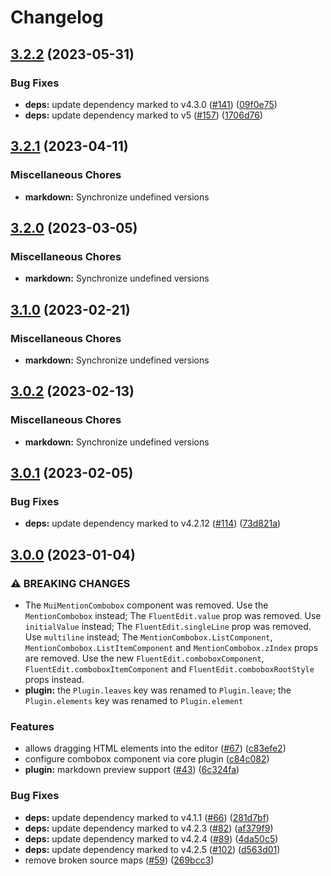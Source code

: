 # Changelog

## [3.2.2](https://github.com/sodenn/react-fluent-edit/compare/markdown-v3.2.1...markdown-v3.2.2) (2023-05-31)


### Bug Fixes

* **deps:** update dependency marked to v4.3.0 ([#141](https://github.com/sodenn/react-fluent-edit/issues/141)) ([09f0e75](https://github.com/sodenn/react-fluent-edit/commit/09f0e758dd4caeceed1240433ae811753966e565))
* **deps:** update dependency marked to v5 ([#157](https://github.com/sodenn/react-fluent-edit/issues/157)) ([1706d76](https://github.com/sodenn/react-fluent-edit/commit/1706d7634ff78de13c0abe1b9521057c5358c94c))

## [3.2.1](https://github.com/sodenn/react-fluent-edit/compare/markdown-v3.2.0...markdown-v3.2.1) (2023-04-11)


### Miscellaneous Chores

* **markdown:** Synchronize undefined versions

## [3.2.0](https://github.com/sodenn/react-fluent-edit/compare/markdown-v3.1.0...markdown-v3.2.0) (2023-03-05)


### Miscellaneous Chores

* **markdown:** Synchronize undefined versions

## [3.1.0](https://github.com/sodenn/react-fluent-edit/compare/markdown-v3.0.2...markdown-v3.1.0) (2023-02-21)


### Miscellaneous Chores

* **markdown:** Synchronize undefined versions

## [3.0.2](https://github.com/sodenn/react-fluent-edit/compare/markdown-v3.0.1...markdown-v3.0.2) (2023-02-13)


### Miscellaneous Chores

* **markdown:** Synchronize undefined versions

## [3.0.1](https://github.com/sodenn/react-fluent-edit/compare/markdown-v3.0.0...markdown-v3.0.1) (2023-02-05)


### Bug Fixes

* **deps:** update dependency marked to v4.2.12 ([#114](https://github.com/sodenn/react-fluent-edit/issues/114)) ([73d821a](https://github.com/sodenn/react-fluent-edit/commit/73d821afb0980e610497ea56be5dbfca19680f86))

## [3.0.0](https://github.com/sodenn/react-fluent-edit/compare/markdown-v2.2.1...markdown-v3.0.0) (2023-01-04)


### ⚠ BREAKING CHANGES

* The `MuiMentionCombobox` component was removed. Use the `MentionCombobox` instead; The `FluentEdit.value` prop was removed. Use `initialValue` instead; The `FluentEdit.singleLine` prop was removed. Use `multiline` instead; The `MentionCombobox.ListComponent`, `MentionCombobox.ListItemComponent` and `MentionCombobox.zIndex` props are removed. Use the new `FluentEdit.comboboxComponent`, `FluentEdit.comboboxItemComponent` and `FluentEdit.comboboxRootStyle` props instead.
* **plugin:** the `Plugin.leaves` key was renamed to `Plugin.leave`; the `Plugin.elements` key was renamed to `Plugin.element`

### Features

* allows dragging HTML elements into the editor ([#67](https://github.com/sodenn/react-fluent-edit/issues/67)) ([c83efe2](https://github.com/sodenn/react-fluent-edit/commit/c83efe290399f85d7dea658ff66ebfb330e74a12))
* configure combobox component via core plugin ([c84c082](https://github.com/sodenn/react-fluent-edit/commit/c84c082ed7569edc7f2ac5456fc277a958cfe3f6))
* **plugin:** markdown preview support ([#43](https://github.com/sodenn/react-fluent-edit/issues/43)) ([6c324fa](https://github.com/sodenn/react-fluent-edit/commit/6c324fabb43f14954f6fe83756fc411215e94a38))


### Bug Fixes

* **deps:** update dependency marked to v4.1.1 ([#66](https://github.com/sodenn/react-fluent-edit/issues/66)) ([281d7bf](https://github.com/sodenn/react-fluent-edit/commit/281d7bf41d495ddb852c30b2466e5d2865cd3619))
* **deps:** update dependency marked to v4.2.3 ([#82](https://github.com/sodenn/react-fluent-edit/issues/82)) ([af379f9](https://github.com/sodenn/react-fluent-edit/commit/af379f9efed985b201cbdccf028da52d60a549c1))
* **deps:** update dependency marked to v4.2.4 ([#89](https://github.com/sodenn/react-fluent-edit/issues/89)) ([4da50c5](https://github.com/sodenn/react-fluent-edit/commit/4da50c5cf13f6d561a96fd3ba1bf867735ad75f6))
* **deps:** update dependency marked to v4.2.5 ([#102](https://github.com/sodenn/react-fluent-edit/issues/102)) ([d563d01](https://github.com/sodenn/react-fluent-edit/commit/d563d01fdcc8f5f785fc19ba17583738c0d20611))
* remove broken source maps ([#59](https://github.com/sodenn/react-fluent-edit/issues/59)) ([269bcc3](https://github.com/sodenn/react-fluent-edit/commit/269bcc3fa53551116d4a6fd4fbfb3950b4ea3089))
